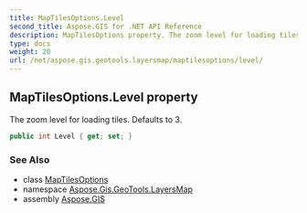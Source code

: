 ```yaml
---
title: MapTilesOptions.Level
second_title: Aspose.GIS for .NET API Reference
description: MapTilesOptions property. The zoom level for loading tiles. Defaults to 3
type: docs
weight: 20
url: /net/aspose.gis.geotools.layersmap/maptilesoptions/level/
---
```

## MapTilesOptions.Level property

The zoom level for loading tiles. Defaults to 3.

```csharp
public int Level { get; set; }
```

### See Also

* class [MapTilesOptions](../)
* namespace [Aspose.Gis.GeoTools.LayersMap](../../maptilesoptions/)
* assembly [Aspose.GIS](../../../)


